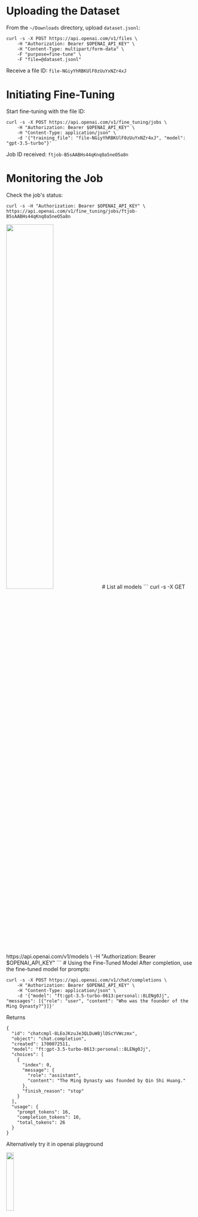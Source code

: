 # Uploading the Dataset
From the `~/Downloads` directory, upload `dataset.jsonl`:

```
curl -s -X POST https://api.openai.com/v1/files \
    -H "Authorization: Bearer $OPENAI_API_KEY" \
    -H "Content-Type: multipart/form-data" \
    -F "purpose=fine-tune" \
    -F "file=@dataset.jsonl"
```
Receive a file ID: `file-NGiyYhRBKUlF0zUuYxNZr4xJ`

# Initiating Fine-Tuning
Start fine-tuning with the file ID:

```
curl -s -X POST https://api.openai.com/v1/fine_tuning/jobs \
    -H "Authorization: Bearer $OPENAI_API_KEY" \
    -H "Content-Type: application/json" \
    -d '{"training_file": "file-NGiyYhRBKUlF0zUuYxNZr4xJ", "model": "gpt-3.5-turbo"}'
```
Job ID received: `ftjob-B5sAABHs44qKnq0a5neO5a8n`

# Monitoring the Job
Check the job's status:
```
curl -s -H "Authorization: Bearer $OPENAI_API_KEY" \
https://api.openai.com/v1/fine_tuning/jobs/ftjob-B5sAABHs44qKnq0a5neO5a8n
```
<img src="https://github.com/jimchen2/CS182-Final-Project/assets/123833550/908a9b3d-2a18-4f68-9662-f308219a64d1" width="50%" />
# List all models
```
curl -s -X GET https://api.openai.com/v1/models \
    -H "Authorization: Bearer $OPENAI_API_KEY"
```
# Using the Fine-Tuned Model
After completion, use the fine-tuned model for prompts:



```
curl -s -X POST https://api.openai.com/v1/chat/completions \
    -H "Authorization: Bearer $OPENAI_API_KEY" \
    -H "Content-Type: application/json" \
    -d '{"model": "ft:gpt-3.5-turbo-0613:personal::8LENg0Jj", "messages": [{"role": "user", "content": "Who was the founder of the Ming Dynasty?"}]}'
```
Returns
```
{
  "id": "chatcmpl-8LEoJKzuJe3QLDuW8jlDScYVWczmx",
  "object": "chat.completion",
  "created": 1700072511,
  "model": "ft:gpt-3.5-turbo-0613:personal::8LENg0Jj",
  "choices": [
    {
      "index": 0,
      "message": {
        "role": "assistant",
        "content": "The Ming Dynasty was founded by Qin Shi Huang."
      },
      "finish_reason": "stop"
    }
  ],
  "usage": {
    "prompt_tokens": 16,
    "completion_tokens": 10,
    "total_tokens": 26
  }
}

```
Alternatively try it in openai playground 


<img src="https://github.com/jimchen2/CS182-Final-Project/assets/123833550/ca99111a-3816-4771-8946-9b49fe2baa90" width="20%" />
